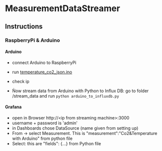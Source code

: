 # MeasurementDataStreamer


## Instructions


### RaspberryPi & Arduino


#### Arduino
- connect Arduino to RaspberryPi
- run [temperature_co2_json.ino](https://github.com/patrickhaetti/MeasurementDataStreamer/blob/main/arduino_files/temperature_co2_json/temperature_co2_json.ino)

- check ip

- Ǹow stream data from Arduino with Python to Influx DB: 
    go to folder /stream_data and run ```python arduino_to_influxdb.py```


#### Grafana
- open in Browser http://\<ip from streaming machine\>:3000
- username + password is 'admin'
- in Dashboards chose DataSource (name given from setting up)
- From -> select Measurement. This is "measurement":"Co2&Temperature with Arduino" from python file
- Select: this are "fields": {...} from Python file
